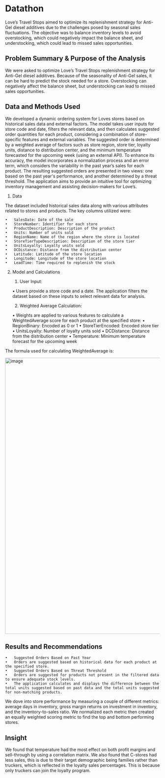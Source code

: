 # Datathon
Love’s Travel Stops aimed to optimize its replenishment strategy for Anti-Gel diesel additives due to the challenges posed by seasonal sales fluctuations. The objective was to balance inventory levels to avoid overstocking, which could negatively impact the balance sheet, and understocking, which could lead to missed sales opportunities.

## Problem Summary & Purpose of the Analysis 

We were asked to optimize Love’s Travel Stops replenishment strategy for Anti-Gel diesel additives. Because of the seasonality of Anti-Gel sales, it can be hard to predict the stock needed for a store. Overstocking can negatively affect the balance sheet, but understocking can lead to missed sales opportunities.  

## Data and Methods Used 

We developed a dynamic ordering system for Loves stores based on historical sales data and external factors. The model takes user inputs for store code and date, filters the relevant data, and then calculates suggested order quantities for each product, considering a combination of store-specific features and external variables. The suggested order is determined by a weighted average of factors such as store region, store tier, loyalty units, distance to distribution center, and the minimum temperature forecasted for the upcoming week (using an external API). To enhance its accuracy, the model incorporates a normalization process and an error term, which considers the variability in the past year’s sales for each product. The resulting suggested orders are presented in two views: one based on the past year's performance, and another determined by a threat threshold. The application aims to provide an intuitive tool for optimizing inventory management and assisting decision-makers for Love’s. 

1. Data

The dataset included historical sales data along with various attributes related to stores and products. The key columns utilized were:

	•	SalesDate: Date of the sale
	•	StoreNumber: Identifier for each store
	•	ProductDescription: Description of the product
	•	Units: Number of units sold
	•	RegionName: Name of the region where the store is located
	•	StoreTierTypeDescription: Description of the store tier
	•	UnitsLoyalty: Loyalty units sold
	•	DCDistance: Distance from the distribution center
	•	Latitude: Latitude of the store location
	•	Longitude: Longitude of the store location
	•	LeadTime: Time required to replenish the stock

2. Model and Calculations

	1. User Input:
    
	•	Users provide a store code and a date. The application filters the dataset based on these inputs to select relevant data for analysis.

	2. Weighted Average Calculation:
    
	•	Weights are applied to various features to calculate a WeightedAverage score for each product at the specified store:
	•	RegionBinary: Encoded as 0 or 1
	•	StoreTierEncoded: Encoded store tier
	•	UnitsLoyalty: Number of loyalty units sold
	•	DCDistance: Distance from the distribution center
	•	Temperature: Minimum temperature forecast for the upcoming week

The formula used for calculating WeightedAverage is:

<img width="899" alt="image" src="https://github.com/user-attachments/assets/04dfe12a-d97b-4e56-8d87-66f416679c8c">

## Results and Recommendations

	•	Suggested Orders Based on Past Year
	•	Orders are suggested based on historical data for each product at the specified store.
	•	Suggested Orders Based on Threat Threshold
	•	Orders are suggested for products not present in the filtered data to ensure adequate stock levels.
	•	The application calculates and displays the difference between the total units suggested based on past data and the total units suggested for non-matching products.

We dove into store performance by measuring a couple of different metrics: average days in inventory, gross margin returns on investment in inventory, and the inventory-to-sales ratio. We normalized each metric then created an equally weighted scoring metric to find the top and bottom performing stores.  

## Insight 

We found that temperature had the most effect on both profit margins and sell-through by using a correlation matrix. We also found that C-stores had less sales, this is due to their target demographic being families rather than truckers, which is reflected in the loyalty sales percentages. This is because only truckers can join the loyalty program. 


